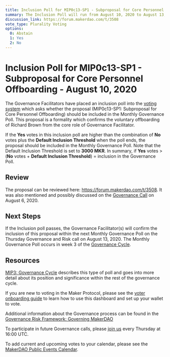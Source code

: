 ```yaml
---
title: Inclusion Poll for MIP0c13-SP1 - Subproposal for Core Personnel Offboarding - August 10, 2020
summary: The Inclusion Poll will run from August 10, 2020 to August 13, 2020 and will determine whether the proposal at hand should proceed to next week's Governance Poll.
discussion_link: https://forum.makerdao.com/t/3508
vote_type: Plurality Voting
options:
  0: Abstain
  1: Yes
  2: No
---
```


# Inclusion Poll for MIP0c13-SP1 - Subproposal for Core Personnel Offboarding - August 10, 2020

The Governance Facilitators have placed an inclusion poll into the [voting system](https://vote.makerdao.com/polling) which asks whether the proposal (MIP0c13-SP1: Subproposal for Core Personnel Offboarding) should be included in the Monthly Governance Poll. This proposal is a formality which confirms the voluntary offboarding of Richard Brown from the core role of Governance Facilitator.

If the **Yes** votes in this inclusion poll are higher than the combination of **No** votes plus the **Default Inclusion Threshold** when the poll ends, the proposal should be included in the Monthly Governance Poll. Note that the Default Inclusion Threshold is set to **3000 MKR**. In summary, if **Yes** votes > (**No** votes + **Default Inclusion Threshold**) = inclusion in the Governance Poll.

## Review

The proposal can be reviewed here: https://forum.makerdao.com/t/3508. It was also mentioned and possibly discussed on the [Governance Call](https://forum.makerdao.com/t/3469) on August 6, 2020.

## Next Steps

If the Inclusion poll passes, the Governance Facilitator(s) will confirm the inclusion of this proposal within the next Monthly Governance Poll on the Thursday Governance and Risk call on August 13, 2020. The Monthly Governance Poll occurs in week 3 of the [Governance Cycle](https://github.com/makerdao/mips/blob/Accepted/MIP3/mip3.md).

## Resources

[MIP3: Governance Cycle](https://github.com/makerdao/mips/blob/Accepted/MIP3/mip3.md) describes this type of poll and goes into more detail about its position and significance within the rest of the governance cycle.

If you are new to voting in the Maker Protocol, please see the [voter onboarding guide](https://community-development.makerdao.com/onboarding/voter-onboarding) to learn how to use this dashboard and set up your wallet to vote.

Additional information about the Governance process can be found in the [Governance Risk Framework: Governing MakerDAO](https://community-development.makerdao.com/governance/governance-risk-framework)

To participate in future Governance calls, please [join us](https://community-development.makerdao.com/governance/governance-and-risk-meetings) every Thursday at 16:00 UTC.

To add current and upcoming votes to your calendar, please see the [MakerDAO Public Events Calendar](https://calendar.google.com/calendar/embed?src=makerdao.com_3efhm2ghipksegl009ktniomdk%40group.calendar.google.com&ctz=America%2FLos_Angeles).
